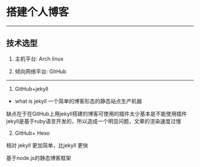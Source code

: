 # 搭建个人博客
------------------------------ 

## 技术选型

1. 主机平台: Arch linux 

2. 倾向网络平台: GitHub

------------------------------ 

1. GitHub+jekyll

 - what is jekyll
      一个简单的博客形态的静态站点生产机器

  缺点在于在GitHub上用jekyll搭建的博客可使用的插件太少基本是不能使用插件
  jekyll是基于ruby语言开发的，所以造成一个明显问题，文章的渲染速度过慢

2. GitHub+ Hexo

  相对 jekyll 更加简单，比jekyll 更快

  基于node.js的静态博客框架


